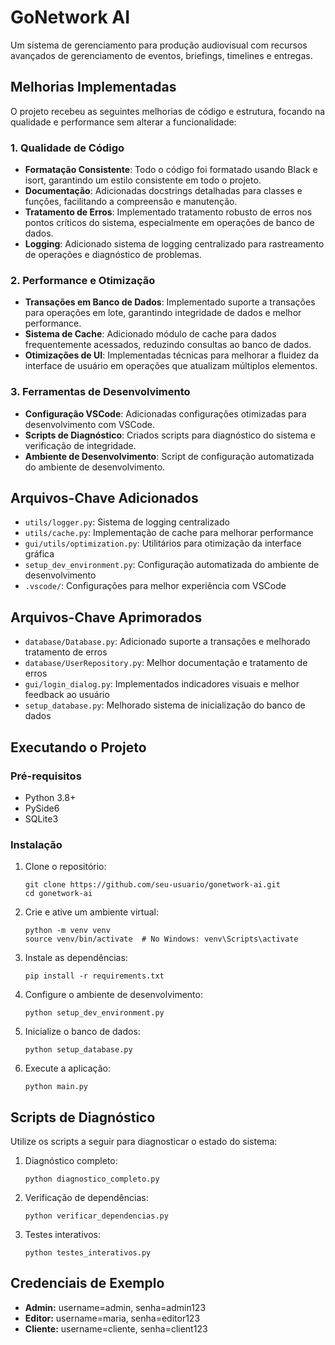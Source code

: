 # GoNetwork AI

Um sistema de gerenciamento para produção audiovisual com recursos avançados de gerenciamento de eventos, briefings, timelines e entregas.

## Melhorias Implementadas

O projeto recebeu as seguintes melhorias de código e estrutura, focando na qualidade e performance sem alterar a funcionalidade:

### 1. Qualidade de Código

- **Formatação Consistente**: Todo o código foi formatado usando Black e isort, garantindo um estilo consistente em todo o projeto.
- **Documentação**: Adicionadas docstrings detalhadas para classes e funções, facilitando a compreensão e manutenção.
- **Tratamento de Erros**: Implementado tratamento robusto de erros nos pontos críticos do sistema, especialmente em operações de banco de dados.
- **Logging**: Adicionado sistema de logging centralizado para rastreamento de operações e diagnóstico de problemas.

### 2. Performance e Otimização

- **Transações em Banco de Dados**: Implementado suporte a transações para operações em lote, garantindo integridade de dados e melhor performance.
- **Sistema de Cache**: Adicionado módulo de cache para dados frequentemente acessados, reduzindo consultas ao banco de dados.
- **Otimizações de UI**: Implementadas técnicas para melhorar a fluidez da interface de usuário em operações que atualizam múltiplos elementos.

### 3. Ferramentas de Desenvolvimento

- **Configuração VSCode**: Adicionadas configurações otimizadas para desenvolvimento com VSCode.
- **Scripts de Diagnóstico**: Criados scripts para diagnóstico do sistema e verificação de integridade.
- **Ambiente de Desenvolvimento**: Script de configuração automatizada do ambiente de desenvolvimento.

## Arquivos-Chave Adicionados

- `utils/logger.py`: Sistema de logging centralizado
- `utils/cache.py`: Implementação de cache para melhorar performance
- `gui/utils/optimization.py`: Utilitários para otimização da interface gráfica
- `setup_dev_environment.py`: Configuração automatizada do ambiente de desenvolvimento
- `.vscode/`: Configurações para melhor experiência com VSCode

## Arquivos-Chave Aprimorados

- `database/Database.py`: Adicionado suporte a transações e melhorado tratamento de erros
- `database/UserRepository.py`: Melhor documentação e tratamento de erros
- `gui/login_dialog.py`: Implementados indicadores visuais e melhor feedback ao usuário
- `setup_database.py`: Melhorado sistema de inicialização do banco de dados

## Executando o Projeto

### Pré-requisitos
- Python 3.8+
- PySide6
- SQLite3

### Instalação

1. Clone o repositório:
   ```
   git clone https://github.com/seu-usuario/gonetwork-ai.git
   cd gonetwork-ai
   ```

2. Crie e ative um ambiente virtual:
   ```
   python -m venv venv
   source venv/bin/activate  # No Windows: venv\Scripts\activate
   ```

3. Instale as dependências:
   ```
   pip install -r requirements.txt
   ```

4. Configure o ambiente de desenvolvimento:
   ```
   python setup_dev_environment.py
   ```

5. Inicialize o banco de dados:
   ```
   python setup_database.py
   ```

6. Execute a aplicação:
   ```
   python main.py
   ```

## Scripts de Diagnóstico

Utilize os scripts a seguir para diagnosticar o estado do sistema:

1. Diagnóstico completo:
   ```
   python diagnostico_completo.py
   ```

2. Verificação de dependências:
   ```
   python verificar_dependencias.py
   ```

3. Testes interativos:
   ```
   python testes_interativos.py
   ```

## Credenciais de Exemplo

- **Admin:** username=admin, senha=admin123
- **Editor:** username=maria, senha=editor123
- **Cliente:** username=cliente, senha=client123
